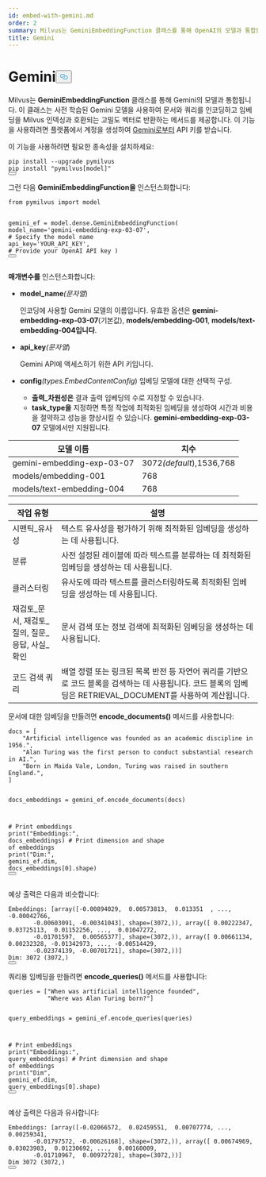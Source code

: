 ```yaml
---
id: embed-with-gemini.md
order: 2
summary: Milvus는 GeminiEmbeddingFunction 클래스를 통해 OpenAI의 모델과 통합됩니다.
title: Gemini
---
```

<h1 id="Gemini" class="common-anchor-header">Gemini<button data-href="#Gemini" class="anchor-icon" translate="no">
      <svg translate="no"
        aria-hidden="true"
        focusable="false"
        height="20"
        version="1.1"
        viewBox="0 0 16 16"
        width="16"
      >
        <path
          fill="#0092E4"
          fill-rule="evenodd"
          d="M4 9h1v1H4c-1.5 0-3-1.69-3-3.5S2.55 3 4 3h4c1.45 0 3 1.69 3 3.5 0 1.41-.91 2.72-2 3.25V8.59c.58-.45 1-1.27 1-2.09C10 5.22 8.98 4 8 4H4c-.98 0-2 1.22-2 2.5S3 9 4 9zm9-3h-1v1h1c1 0 2 1.22 2 2.5S13.98 12 13 12H9c-.98 0-2-1.22-2-2.5 0-.83.42-1.64 1-2.09V6.25c-1.09.53-2 1.84-2 3.25C6 11.31 7.55 13 9 13h4c1.45 0 3-1.69 3-3.5S14.5 6 13 6z"
        ></path>
      </svg>
    </button></h1><p>Milvus는 <strong>GeminiEmbeddingFunction</strong> 클래스를 통해 Gemini의 모델과 통합됩니다. 이 클래스는 사전 학습된 Gemini 모델을 사용하여 문서와 쿼리를 인코딩하고 임베딩을 Milvus 인덱싱과 호환되는 고밀도 벡터로 반환하는 메서드를 제공합니다. 이 기능을 사용하려면 플랫폼에서 계정을 생성하여 <a href="https://ai.google.dev/gemini-api/docs/api-key">Gemini로부터</a> API 키를 받습니다.</p>
<p>이 기능을 사용하려면 필요한 종속성을 설치하세요:</p>
<pre><code translate="no" class="language-bash">pip install --upgrade pymilvus
pip install <span class="hljs-string">&quot;pymilvus[model]&quot;</span>
<button class="copy-code-btn"></button></code></pre>
<p>그런 다음 <strong>GeminiEmbeddingFunction을</strong> 인스턴스화합니다:</p>
<pre><code translate="no" class="language-python"><span class="hljs-keyword">from</span> pymilvus <span class="hljs-keyword">import</span> model

gemini_ef = model.dense.GeminiEmbeddingFunction(
    model_name=<span class="hljs-string">&#x27;gemini-embedding-exp-03-07&#x27;</span>, <span class="hljs-comment"># Specify the model name</span>
    api_key=<span class="hljs-string">&#x27;YOUR_API_KEY&#x27;</span>, <span class="hljs-comment"># Provide your OpenAI API key</span>
)
<button class="copy-code-btn"></button></code></pre>
<p><strong>매개변수를</strong> 인스턴스화합니다:</p>
<ul>
<li><p><strong>model_name</strong><em>(문자열</em>)</p>
<p>인코딩에 사용할 Gemini 모델의 이름입니다. 유효한 옵션은 <strong>gemini-embedding-exp-03-07</strong>(기본값), <strong>models/embedding-001</strong>, <strong>models/text-embedding-004입니다</strong>.</p></li>
<li><p><strong>api_key</strong><em>(문자열</em>)</p>
<p>Gemini API에 액세스하기 위한 API 키입니다.</p></li>
<li><p><strong>config</strong><em>(types.EmbedContentConfig</em>) 임베딩 모델에 대한 선택적 구성.</p>
<ul>
<li><strong>출력_차원성은</strong> 결과 출력 임베딩의 수로 지정할 수 있습니다.</li>
<li><strong>task_type을</strong> 지정하면 특정 작업에 최적화된 임베딩을 생성하여 시간과 비용을 절약하고 성능을 향상시킬 수 있습니다. <strong>gemini-embedding-exp-03-07</strong> 모델에서만 지원됩니다.</li>
</ul></li>
</ul>
<table>
<thead>
<tr><th>모델 이름</th><th>치수</th></tr>
</thead>
<tbody>
<tr><td>gemini-embedding-exp-03-07</td><td>3072<em>(default</em>),1536,768</td></tr>
<tr><td>models/embedding-001</td><td>768</td></tr>
<tr><td>models/text-embedding-004</td><td>768</td></tr>
</tbody>
</table>
<table>
<thead>
<tr><th>작업 유형</th><th>설명</th></tr>
</thead>
<tbody>
<tr><td>시맨틱_유사성</td><td>텍스트 유사성을 평가하기 위해 최적화된 임베딩을 생성하는 데 사용됩니다.</td></tr>
<tr><td>분류</td><td>사전 설정된 레이블에 따라 텍스트를 분류하는 데 최적화된 임베딩을 생성하는 데 사용됩니다.</td></tr>
<tr><td>클러스터링</td><td>유사도에 따라 텍스트를 클러스터링하도록 최적화된 임베딩을 생성하는 데 사용됩니다.</td></tr>
<tr><td>재검토_문서, 재검토_질의, 질문_응답, 사실_확인</td><td>문서 검색 또는 정보 검색에 최적화된 임베딩을 생성하는 데 사용됩니다.</td></tr>
<tr><td>코드 검색 쿼리</td><td>배열 정렬 또는 링크된 목록 반전 등 자연어 쿼리를 기반으로 코드 블록을 검색하는 데 사용됩니다. 코드 블록의 임베딩은 RETRIEVAL_DOCUMENT를 사용하여 계산됩니다.</td></tr>
</tbody>
</table>
<p>문서에 대한 임베딩을 만들려면 <strong>encode_documents()</strong> 메서드를 사용합니다:</p>
<pre><code translate="no" class="language-python">docs = [
    <span class="hljs-string">&quot;Artificial intelligence was founded as an academic discipline in 1956.&quot;</span>,
    <span class="hljs-string">&quot;Alan Turing was the first person to conduct substantial research in AI.&quot;</span>,
    <span class="hljs-string">&quot;Born in Maida Vale, London, Turing was raised in southern England.&quot;</span>,
]

docs_embeddings = gemini_ef.encode_documents(docs)

<span class="hljs-comment"># Print embeddings</span>
<span class="hljs-built_in">print</span>(<span class="hljs-string">&quot;Embeddings:&quot;</span>, docs_embeddings)
<span class="hljs-comment"># Print dimension and shape of embeddings</span>
<span class="hljs-built_in">print</span>(<span class="hljs-string">&quot;Dim:&quot;</span>, gemini_ef.dim, docs_embeddings[<span class="hljs-number">0</span>].shape)
<button class="copy-code-btn"></button></code></pre>
<p>예상 출력은 다음과 비슷합니다:</p>
<pre><code translate="no" class="language-python">Embeddings: [array([-0.00894029,  0.00573813,  0.013351  , ..., -0.00042766,
       -0.00603091, -0.00341043], shape=(3072,)), array([ 0.00222347,  0.03725113,  0.01152256, ...,  0.01047272,
       -0.01701597,  0.00565377], shape=(3072,)), array([ 0.00661134,  0.00232328, -0.01342973, ..., -0.00514429,
       -0.02374139, -0.00701721], shape=(3072,))]
Dim: 3072 (3072,)
<button class="copy-code-btn"></button></code></pre>
<p>쿼리용 임베딩을 만들려면 <strong>encode_queries()</strong> 메서드를 사용합니다:</p>
<pre><code translate="no" class="language-python">queries = [<span class="hljs-string">&quot;When was artificial intelligence founded&quot;</span>, 
           <span class="hljs-string">&quot;Where was Alan Turing born?&quot;</span>]

query_embeddings = gemini_ef.encode_queries(queries)

<span class="hljs-comment"># Print embeddings</span>
<span class="hljs-built_in">print</span>(<span class="hljs-string">&quot;Embeddings:&quot;</span>, query_embeddings)
<span class="hljs-comment"># Print dimension and shape of embeddings</span>
<span class="hljs-built_in">print</span>(<span class="hljs-string">&quot;Dim&quot;</span>, gemini_ef.dim, query_embeddings[<span class="hljs-number">0</span>].shape)
<button class="copy-code-btn"></button></code></pre>
<p>예상 출력은 다음과 유사합니다:</p>
<pre><code translate="no" class="language-python">Embeddings: [array([-0.02066572,  0.02459551,  0.00707774, ...,  0.00259341,
       -0.01797572, -0.00626168], shape=(3072,)), array([ 0.00674969,  0.03023903,  0.01230692, ...,  0.00160009,
       -0.01710967,  0.00972728], shape=(3072,))]
Dim 3072 (3072,)
<button class="copy-code-btn"></button></code></pre>
